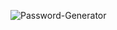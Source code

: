 ![Password-Generator](https://github.com/Melyfr/password-generator/assets/72978278/14f5ddef-5e33-4179-b1e7-5d3049df05b0)
